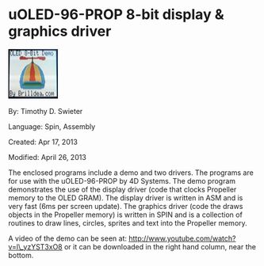 # uOLED-96-PROP 8-bit display & graphics driver

![tumbnail.jpg](tumbnail.jpg)

By: Timothy D. Swieter

Language: Spin, Assembly

Created: Apr 17, 2013

Modified: April 26, 2013

The enclosed programs include a demo and two drivers. The programs are for use with the uOLED-96-PROP by 4D Systems. The demo program demonstrates the use of the display driver (code that clocks Propeller memory to the OLED GRAM). The display driver is written in ASM and is very fast (6ms per screen update). The graphics driver (code the draws objects in the Propeller memory) is written in SPIN and is a collection of routines to draw lines, circles, sprites and text into the Propeller memory.

A video of the demo can be seen at: http://www.youtube.com/watch?v=l\_yzYST3xO8 or it can be downloaded in the right hand column, near the bottom.

